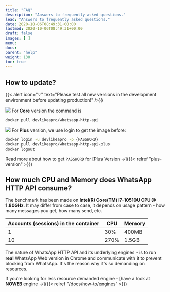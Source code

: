 ```yaml
---
title: "FAQ"
description: "Answers to frequently asked questions."
lead: "Answers to frequently asked questions."
date: 2020-10-06T08:49:31+00:00
lastmod: 2020-10-06T08:49:31+00:00
draft: false
images: [ ]
menu:
docs:
parent: "help"
weight: 130
toc: true
---
```


## How to update?

{{< alert icon="💡" text="Please test all new versions in the development environment before updating production!" />}}

![](/images/versions/core.png) For **Core** version the command is

```bash
docker pull devlikeapro/whatsapp-http-api
```

![](/images/versions/plus.png) For **Plus** version, we use login to get the image before:

```bash
docker login -u devlikeapro -p {PASSWORD}
docker pull devlikeapro/whatsapp-http-api-plus
docker logout
```

Read more about how to get `PASSWORD` for [Plus Version →]({{< relref "plus-version" >}})

## How much CPU and Memory does WhatsApp HTTP API consume?

The benchmark has been made on **Intel(R) Core(TM) i7-10510U CPU @ 1.80GHz**.
It may differ from case to case, it depends on usage pattern - how many messages you get, how many send, etc.

| Accounts (sessions) in the container | CPU  | Memory |
|--------------------------------------|------|--------|
| 1                                    | 30%  | 400MB  |
| 10                                   | 270% | 1.5GB  |

The nature of WhatsApp HTTP API and its underlying engines - is to run **real** WhatsApp Web version in Chrome and
communicate with it to prevent blocking from WhatsApp. It's the reason why it's so demanding on resources.

If you're looking for less resource demanded engine - [have a look at **NOWEB** engine ->]({{< relref "/docs/how-to/engines" >}})
